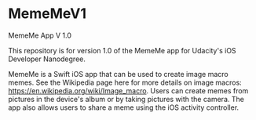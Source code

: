 # MemeMeV1
MemeMe App V 1.0

This repository is for version 1.0 of the MemeMe app for Udacity's iOS Developer Nanodegree.  

MemeMe is a Swift iOS app that can be used to create image macro memes. See the Wikipedia page
here for more details on image macros: https://en.wikipedia.org/wiki/Image_macro.  Users can
create memes from pictures in the device's album or by taking pictures with the camera.  The
app also allows users to share a meme using the iOS activity controller.

